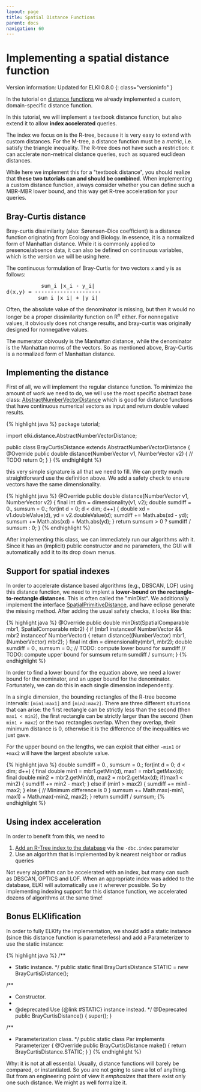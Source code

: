 ```yaml
---
layout: page
title: Spatial Distance Functions
parent: docs
navigation: 60
---
```



Implementing a spatial distance function
========================================

Version information: Updated for ELKI 0.8.0
{: class="versioninfo" }

In the tutorial on [distance functions](distance_functions) we already implemented a custom, domain-specific distance function.

In this tutorial, we will implement a textbook distance function, but also extend it to allow **index accelerated** queries.

The index we focus on is the R-tree, because it is very easy to extend with custom distances. For the M-tree, a distance function must be a *metric*, i.e. satisfy the triangle inequality. The R-tree does not have such a restriction: it can acclerate non-metrical distance queries, such as squared euclidean distances.

While here we implement this for a "textbook distance", you should realize that **these two tutorials can and should be combined**. When implementing a custom distance function, always consider whether you can define such a MBR-MBR lower bound, and this way get R-tree acceleration for your queries.

Bray-Curtis distance
--------------------

Bray-curtis dissimilarity (also: Sørensen–Dice coefficient) is a distance function originating from Ecology and Biology. In essence, it is a normalized form of Manhattan distance. While it is commonly applied to presence/absence data, it can also be defined on continuous variables, which is the version we will be using here.

The continuous formulation of Bray-Curtis for two vectors `x` and `y` is as follows:

<pre>
           sum_i |x_i - y_i|
d(x,y) = ---------------------
          sum_i |x_i| + |y_i|
</pre>

Often, the absolute value of the denominator is missing, but then it would no longer be a proper dissimilarity function on R<sup>n</sup> either. For nonnegative values, it obviously does not change results, and bray-curtis was originally designed for nonnegative values.

The numerator obivously is the Manhattan distance, while the denominator is the Manhattan norms of the vectors. So as mentioned above, Bray-Curtis is a normalized form of Manhattan distance.

Implementing the distance
-------------------------

First of all, we will implement the regular distance function. To minimize the amount of work we need to do, we will use the most specific abstract base class: [AbstractNumberVectorDistance](/releases/current/javadoc/elki/distance/AbstractNumberVectorDistance.html) which is good for distance functions that have continuous numerical vectors as input and return double valued results.

{% highlight java %}
package tutorial;

import elki.distance.AbstractNumberVectorDistance;

public class BrayCurtisDistance extends AbstractNumberVectorDistance {
  @Override
  public double distance(NumberVector v1, NumberVector v2) {
    // TODO
    return 0;
  }
}
{% endhighlight %}

this very simple signature is all that we need to fill. We can pretty much straightforward use the definition above. We add a safety check to ensure vectors have the same dimensionality.

{% highlight java %}
  @Override
  public double distance(NumberVector v1, NumberVector v2) {
    final int dim = dimensionality(v1, v2);
    double sumdiff = 0., sumsum = 0.;
    for(int d = 0; d < dim; d++) {
      double xd = v1.doubleValue(d), yd = v2.doubleValue(d);
      sumdiff += Math.abs(xd - yd);
      sumsum += Math.abs(xd) + Math.abs(yd);
    }
    return sumsum > 0 ? sumdiff / sumsum : 0;
  }
{% endhighlight %}

After implementing this class, we can immediately run our algorithms with it. Since it has an (implicit) public constructor and no parameters, the GUI will automatically add it to its drop down menus.

Support for spatial indexes
---------------------------

In order to accelerate distance based algorithms (e.g., DBSCAN, LOF) using this distance function, we need to implent a **lower-bound on the rectangle-to-rectangle distances**. This is often called the "minDist". We additionally implement the interface [SpatialPrimitiveDistance](/releases/current/javadoc/elki/distance/SpatialPrimitiveDistance.html), and have eclipse generate the missing method. After adding the usual safety checks, it looks like this:

{% highlight java %}
  @Override
  public double minDist(SpatialComparable mbr1, SpatialComparable mbr2) {
    if (mbr1 instanceof NumberVector && mbr2 instanceof NumberVector) {
      return distance((NumberVector) mbr1, (NumberVector) mbr2);
    }
    final int dim = dimensionality(mbr1, mbr2);
    double sumdiff = 0., sumsum = 0.;
    // TODO: compute lower bound for sumdiff
    // TODO: compute upper bound for sumsum
    return sumdiff / sumsum;
  }
{% endhighlight %}

In order to find a lower bound for the equation above, we need a lower bound for the nominator, and an upper bound for the denominator. Fortunately, we can do this in each single dimension independently.

In a single dimension, the bounding rectangles of the R-tree become intervals: `[min1:max1]` and `[min2:max2]`. There are three different situations that can arise: the first rectangle can be strictly less than the second (then `max1 < min2`), the first rectangle can be strictly larger than the second (then `min1 > max2`) or the two rectangles overlap. When they overlap, their minimum distance is 0, otherwise it is the difference of the inequalities we just gave.

For the upper bound on the lengths, we can exploit that either `-min1` or `+max2` will have the largest absolute value.

{% highlight java %}
    double sumdiff = 0., sumsum = 0.;
    for(int d = 0; d < dim; d++) {
      final double min1 = mbr1.getMin(d), max1 = mbr1.getMax(d);
      final double min2 = mbr2.getMin(d), max2 = mbr2.getMax(d);
      if(max1 < min2) {
        sumdiff += min2 - max1;
      } else if (min1 > max2) {
        sumdiff += min1 - max2;
      } else {
        // Minimum difference is 0
      }
      sumsum += Math.max(-min1, max1) + Math.max(-min2, max2);
    }
    return sumdiff / sumsum;
{% endhighlight %}

Using index acceleration
------------------------

In order to benefit from this, we need to

1.  [Add an R-Tree index to the database](/howto/use_indexes) via the `-dbc.index` parameter
2.  Use an algorithm that is implemented by k nearest neighbor or radius queries

Not every algorithm can be accelerated with an index, but many can such as DBSCAN, OPTICS and LOF. When an appropriate index was added to the database, ELKI will automatically use it wherever possible. So by implementing indexing support for this distance function, we accelerated dozens of algorithms at the same time!

Bonus ELKIification
-------------------

In order to fully ELKIfy the implementation, we should add a static instance (since this distance function is parameterless) and add a Parameterizer to use the static instance:

{% highlight java %}
  /**
   * Static instance.
   */
  public static final BrayCurtisDistance STATIC = new BrayCurtisDistance();

  /**
   * Constructor.
   * 
   * @deprecated Use {@link #STATIC} instance instead.
   */
  @Deprecated
  public BrayCurtisDistance() {
    super();
  }

  /**
   * Parameterization class.
   */
  public static class Par implements Parameterizer {
    @Override
    public BrayCurtisDistance make() {
      return BrayCurtisDistance.STATIC;
    }
  }
{% endhighlight %}

Why: it is not at all essential. Usually, distance functions will barely be compared, or instantiated. So you are not going to save a lot of anything. But from an engineering point of view it *emphasizes* that there exist only one such distance. We might as well formalize it.
